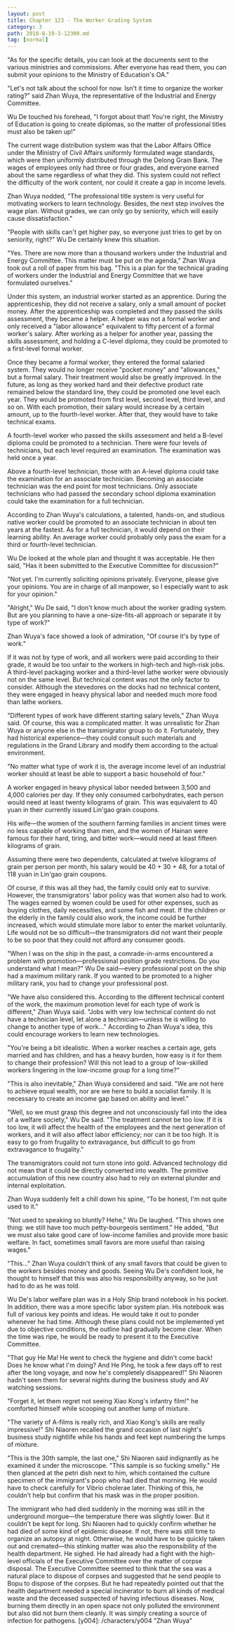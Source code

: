 ```yaml
---
layout: post
title: Chapter 123 - The Worker Grading System
category: 3
path: 2010-8-19-3-12300.md
tag: [normal]
---
```


"As for the specific details, you can look at the documents sent to the various ministries and commissions. After everyone has read them, you can submit your opinions to the Ministry of Education's OA."

"Let's not talk about the school for now. Isn't it time to organize the worker rating?" said Zhan Wuya, the representative of the Industrial and Energy Committee.

Wu De touched his forehead, "I forgot about that! You're right, the Ministry of Education is going to create diplomas, so the matter of professional titles must also be taken up!"

The current wage distribution system was that the Labor Affairs Office under the Ministry of Civil Affairs uniformly formulated wage standards, which were then uniformly distributed through the Delong Grain Bank. The wages of employees only had three or four grades, and everyone earned about the same regardless of what they did. This system could not reflect the difficulty of the work content, nor could it create a gap in income levels.

Zhan Wuya nodded, "The professional title system is very useful for motivating workers to learn technology. Besides, the next step involves the wage plan. Without grades, we can only go by seniority, which will easily cause dissatisfaction."

"People with skills can't get higher pay, so everyone just tries to get by on seniority, right?" Wu De certainly knew this situation.

"Yes. There are now more than a thousand workers under the Industrial and Energy Committee. This matter must be put on the agenda," Zhan Wuya took out a roll of paper from his bag. "This is a plan for the technical grading of workers under the Industrial and Energy Committee that we have formulated ourselves."

Under this system, an industrial worker started as an apprentice. During the apprenticeship, they did not receive a salary, only a small amount of pocket money. After the apprenticeship was completed and they passed the skills assessment, they became a helper. A helper was not a formal worker and only received a "labor allowance" equivalent to fifty percent of a formal worker's salary. After working as a helper for another year, passing the skills assessment, and holding a C-level diploma, they could be promoted to a first-level formal worker.

Once they became a formal worker, they entered the formal salaried system. They would no longer receive "pocket money" and "allowances," but a formal salary. Their treatment would also be greatly improved. In the future, as long as they worked hard and their defective product rate remained below the standard line, they could be promoted one level each year. They would be promoted from first level, second level, third level, and so on. With each promotion, their salary would increase by a certain amount, up to the fourth-level worker. After that, they would have to take technical exams.

A fourth-level worker who passed the skills assessment and held a B-level diploma could be promoted to a technician. There were four levels of technicians, but each level required an examination. The examination was held once a year.

Above a fourth-level technician, those with an A-level diploma could take the examination for an associate technician. Becoming an associate technician was the end point for most technicians. Only associate technicians who had passed the secondary school diploma examination could take the examination for a full technician.

According to Zhan Wuya's calculations, a talented, hands-on, and studious native worker could be promoted to an associate technician in about ten years at the fastest. As for a full technician, it would depend on their learning ability. An average worker could probably only pass the exam for a third or fourth-level technician.

Wu De looked at the whole plan and thought it was acceptable. He then said, "Has it been submitted to the Executive Committee for discussion?"

"Not yet. I'm currently soliciting opinions privately. Everyone, please give your opinions. You are in charge of all manpower, so I especially want to ask for your opinion."

"Alright," Wu De said, "I don't know much about the worker grading system. But are you planning to have a one-size-fits-all approach or separate it by type of work?"

Zhan Wuya's face showed a look of admiration, "Of course it's by type of work."

If it was not by type of work, and all workers were paid according to their grade, it would be too unfair to the workers in high-tech and high-risk jobs. A third-level packaging worker and a third-level lathe worker were obviously not on the same level. But technical content was not the only factor to consider. Although the stevedores on the docks had no technical content, they were engaged in heavy physical labor and needed much more food than lathe workers.

"Different types of work have different starting salary levels," Zhan Wuya said. Of course, this was a complicated matter. It was unrealistic for Zhan Wuya or anyone else in the transmigrator group to do it. Fortunately, they had historical experience—they could consult such materials and regulations in the Grand Library and modify them according to the actual environment.

"No matter what type of work it is, the average income level of an industrial worker should at least be able to support a basic household of four."

A worker engaged in heavy physical labor needed between 3,500 and 4,000 calories per day. If they only consumed carbohydrates, each person would need at least twenty kilograms of grain. This was equivalent to 40 yuan in their currently issued Lin'gao grain coupons.

His wife—the women of the southern farming families in ancient times were no less capable of working than men, and the women of Hainan were famous for their hard, tiring, and bitter work—would need at least fifteen kilograms of grain.

Assuming there were two dependents, calculated at twelve kilograms of grain per person per month, his salary would be 40 + 30 + 48, for a total of 118 yuan in Lin'gao grain coupons.

Of course, if this was all they had, the family could only eat to survive. However, the transmigrators' labor policy was that women also had to work. The wages earned by women could be used for other expenses, such as buying clothes, daily necessities, and some fish and meat. If the children or the elderly in the family could also work, the income could be further increased, which would stimulate more labor to enter the market voluntarily. Life would not be so difficult—the transmigrators did not want their people to be so poor that they could not afford any consumer goods.

"When I was on the ship in the past, a comrade-in-arms encountered a problem with promotion—professional position grade restrictions. Do you understand what I mean?" Wu De said—every professional post on the ship had a maximum military rank. If you wanted to be promoted to a higher military rank, you had to change your professional post.

"We have also considered this. According to the different technical content of the work, the maximum promotion level for each type of work is different," Zhan Wuya said. "Jobs with very low technical content do not have a technician level, let alone a technician—unless he is willing to change to another type of work..." According to Zhan Wuya's idea, this could encourage workers to learn new technologies.

"You're being a bit idealistic. When a worker reaches a certain age, gets married and has children, and has a heavy burden, how easy is it for them to change their profession? Will this not lead to a group of low-skilled workers lingering in the low-income group for a long time?"

"This is also inevitable," Zhan Wuya considered and said. "We are not here to achieve equal wealth, nor are we here to build a socialist family. It is necessary to create an income gap based on ability and level."

"Well, so we must grasp this degree and not unconsciously fall into the idea of a welfare society," Wu De said. "The treatment cannot be too low. If it is too low, it will affect the health of the employees and the next generation of workers, and it will also affect labor efficiency; nor can it be too high. It is easy to go from frugality to extravagance, but difficult to go from extravagance to frugality."

The transmigrators could not turn stone into gold. Advanced technology did not mean that it could be directly converted into wealth. The primitive accumulation of this new country also had to rely on external plunder and internal exploitation.

Zhan Wuya suddenly felt a chill down his spine, "To be honest, I'm not quite used to it."

"Not used to speaking so bluntly? Hehe," Wu De laughed. "This shows one thing: we still have too much petty-bourgeois sentiment." He added, "But we must also take good care of low-income families and provide more basic welfare. In fact, sometimes small favors are more useful than raising wages."

"This..." Zhan Wuya couldn't think of any small favors that could be given to the workers besides money and goods. Seeing Wu De's confident look, he thought to himself that this was also his responsibility anyway, so he just had to do as he was told.

Wu De's labor welfare plan was in a Holy Ship brand notebook in his pocket. In addition, there was a more specific labor system plan. His notebook was full of various key points and ideas. He would take it out to ponder whenever he had time. Although these plans could not be implemented yet due to objective conditions, the outline had gradually become clear. When the time was ripe, he would be ready to present it to the Executive Committee.

"That guy He Ma! He went to check the hygiene and didn't come back! Does he know what I'm doing? And He Ping, he took a few days off to rest after the long voyage, and now he's completely disappeared!" Shi Niaoren hadn't seen them for several nights during the business study and AV watching sessions.

"Forget it, let them regret not seeing Xiao Kong's infantry film!" he comforted himself while scooping out another lump of mixture.

"The variety of A-films is really rich, and Xiao Kong's skills are really impressive!" Shi Niaoren recalled the grand occasion of last night's business study nightlife while his hands and feet kept numbering the lumps of mixture.

"This is the 30th sample, the last one," Shi Niaoren said indignantly as he examined it under the microscope. "This sample is so fucking smelly." He then glanced at the petri dish next to him, which contained the culture specimen of the immigrant's poop who had died that morning. He would have to check carefully for Vibrio cholerae later. Thinking of this, he couldn't help but confirm that his mask was in the proper position.

The immigrant who had died suddenly in the morning was still in the underground morgue—the temperature there was slightly lower. But it couldn't be kept for long. Shi Niaoren had to quickly confirm whether he had died of some kind of epidemic disease. If not, there was still time to organize an autopsy at night. Otherwise, he would have to be quickly taken out and cremated—this stinking matter was also the responsibility of the health department. He sighed. He had already had a fight with the high-level officials of the Executive Committee over the matter of corpse disposal. The Executive Committee seemed to think that the sea was a natural place to dispose of corpses and suggested that he send people to Bopu to dispose of the corpses. But he had repeatedly pointed out that the health department needed a special incinerator to burn all kinds of medical waste and the deceased suspected of having infectious diseases. Now, burning them directly in an open space not only polluted the environment but also did not burn them cleanly. It was simply creating a source of infection for pathogens.
[y004]: /characters/y004 "Zhan Wuya"
